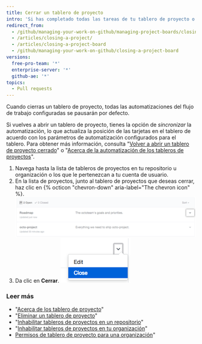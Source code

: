 ```yaml
---
title: Cerrar un tablero de proyecto
intro: 'Si has completado todas las tareas de tu tablero de proyecto o ya no necesitas usar un tablero de proyecto, puedes cerrarlo.'
redirect_from:
  - /github/managing-your-work-on-github/managing-project-boards/closing-a-project-board
  - /articles/closing-a-project/
  - /articles/closing-a-project-board
  - /github/managing-your-work-on-github/closing-a-project-board
versions:
  free-pro-team: '*'
  enterprise-server: '*'
  github-ae: '*'
topics:
  - Pull requests
---
```


Cuando cierras un tablero de proyecto, todas las automatizaciones del flujo de trabajo configuradas se pausarán por defecto.

Si vuelves a abrir un tablero de proyecto, tienes la opción de *sincronizar* la automatización, lo que actualiza la posición de las tarjetas en el tablero de acuerdo con los parámetros de automatización configurados para el tablero. Para obtener más información, consulta "[Volver a abrir un tablero de proyecto cerrado](/articles/reopening-a-closed-project-board)" o "[Acerca de la automatización de los tableros de proyectos](/articles/about-automation-for-project-boards)".

1. Navega hasta la lista de tableros de proyectos en tu repositorio u organización o los que le pertenezcan a tu cuenta de usuario.
2. En la lista de proyectos, junto al tablero de proyectos que deseas cerrar, haz clic en {% octicon "chevron-down" aria-label="The chevron icon" %}. ![Icono de comillas angulares a la derecha del nombre del tablero de proyecto](/assets/images/help/projects/project-list-action-chevron.png)
3. Da clic en **Cerrar**. ![Menú desplegable para cerrar elementos en el tablero de proyecto](/assets/images/help/projects/close-project.png)

### Leer más

- "[Acerca de los tablero de proyecto](/articles/about-project-boards)"
- "[Eliminar un tablero de proyecto](/articles/deleting-a-project-board)"
- "[Inhabilitar tableros de proyectos en un repositorio](/articles/disabling-project-boards-in-a-repository)"
- "[Inhabilitar tableros de proyectos en tu organización](/articles/disabling-project-boards-in-a-repository)"
- [Permisos de tablero de proyecto para una organización](/articles/project-board-permissions-for-an-organization)"
